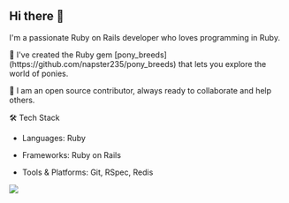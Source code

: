 ## Hi there 👋

I'm a passionate Ruby on Rails developer who loves programming in Ruby.

<p>🐴 I've created the Ruby gem [pony_breeds](https://github.com/napster235/pony_breeds) that lets you explore the world of ponies.</p>
<p>🌱 I am an open source contributor, always ready to collaborate and help others.</p>

🛠️ Tech Stack

- Languages: Ruby

- Frameworks: Ruby on Rails

- Tools & Platforms: Git, RSpec, Redis
  
![](https://komarev.com/ghpvc/?username=napster235&color=green&style=plastic)
